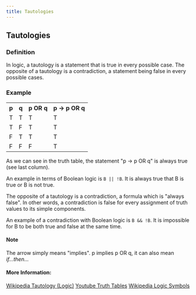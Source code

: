 ```yaml
---
title: Tautologies
---
```

## Tautologies
### Definition
In logic, a tautology is a statement that is true in every possible case. The opposite of a tautology is a contradiction, a statement being false in every possible cases.
### Example
<table>
  <tr>
    <th>p</th>
    <th>q</th> 
    <th>p OR q</th>
    <th>p → p OR q</th>
  </tr>
  <tr>
    <td>T</td>
    <td>T</td>
    <td>T</tq>
    <td>T</td>
  </tr>
  <tr>
    <td>T</td>
    <td>F</td>
    <td>T</td>
    <td>T</td>
  </tr>
  <tr>
    <td>F</td>
    <td>T</td>
    <td>T</td>
    <td>T</td>
  </tr>
  <tr>
    <td>F</td>
    <td>F</td>
    <td>F</td>
    <td>T</td>
  </tr>
</table>

As we can see in the truth table, the statement "p → p OR q" is always true (see last column). 

An example in terms of Boolean logic is `B || !B`. It is always true that B is true or B is not true.

The opposite of a tautology is a contradiction, a formula which is "always false". In other words, a contradiction is false for every assignment of truth values to its simple components.

An example of a contradiction with Boolean logic is `B && !B`. It is impossible for B to be both true and false at the same time. 

#### Note
The arrow simply means "implies". p implies p OR q, it can also mean <i>if...then...</i>  

#### More Information:

<!-- Please add any articles you think might be helpful to read before writing the article -->
[Wikipedia Tautology (Logic)](https://en.wikipedia.org/wiki/Tautology_(logic))
[Youtube Truth Tables](https://www.youtube.com/watch?v=O0KbymjE7xU)
[Wikipedia Logic Symbols](https://en.wikipedia.org/wiki/List_of_logic_symbols)